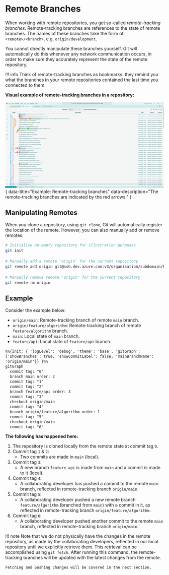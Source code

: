 # Remote Branches

When working with remote repositories, you get so-called *remote-tracking branches*. Remote-tracking branches are references to the state of remote branches. The names of these branches take the form of `<remote>/<branch>`, e.g. `origin/development`. 

You cannot directly manipulate these branches yourself. Git will automatically do this whenever any network communication occurs, in order to make sure they accurately represent the state of the remote repository.

!!! info
    Think of remote-tracking branches as bookmarks: they remind you what the branches in your remote repositories contained the last time you connected to them.

**Visual example of remote-tracking branches in a repository:**

![Remote-tracking Branches](../assets/images/remote_tracking_branches.png){ data-title="Example: Remote-tracking branches" data-description="The remote-tracking branches are indicated by the red arrows." }

## Manipulating Remotes

When you clone a repository, using `git clone`, Git will automatically register the location of the remote. However, you can also manually add or remove remotes:

```bash
# Initialise an empty repository for illustration purposes
git init

# Manually add a remote 'origin' for the current repository
git remote add origin git@ssh.dev.azure.com:v3/organisation/subdomain/Placeholder

# Manually remove remote 'origin' for the current repository
git remote rm origin
```
## Example

Consider the example below:

- `origin/main`: Remote-tracking branch of remote `main` branch.
- `origin/feature/algorithm`: Remote-tracking branch of remote `feature/algorithm` branch.
- `main`: Local state of `main` branch.
- `feature/api`: Local state of `feature/api` branch.

```mermaid
%%{init: { 'logLevel': 'debug', 'theme': 'base', 'gitGraph': {'showBranches': true, 'showCommitLabel': false, 'mainBranchName': 'origin/main'}} }%%
gitGraph
  commit tag: "0"
  branch main order: 2
  commit tag: "1"
  commit tag: "2"
  branch feature/api order: 3
  commit tag: "3"
  checkout origin/main
  commit tag: "4"
  branch origin/feature/algorithm order: 1
  commit tag: "5"
  checkout origin/main
  commit tag: "6"
```

**The following has happened here:**

1. The repository is cloned locally from the remote state at commit tag `0`.
2. Commit tag `1` & `2`:
      * Two commits are made in `main` (local).
3. Commit tag `3`:
      * A new branch `feature_api` is made from `main` and a commit is made to it (local).
4. Commit tag `4`:
      * A collaborating developer has pushed a commit to the remote `main` branch, reflected in remote-tracking branch `origin/main`.
5. Commit tag `5`:
      * A collaborating developer pushed a new remote branch `feature/algorithm` (branched from `main`) with a commit in it, as reflected in remote-tracking branch `origin/feature/algorithm`.
6. Commit tag `6`:
      * A collaborating developer pushed another commit to the remote `main` branch, reflected in remote-tracking branch `origin/main`.

!!! note
    Note that we do not physically have the changes in the remote repository, as made by the collaborating developers, reflected in our local repository until we explicitly retrieve them. This retrieval can be accomplished using `git fetch`. After running this command, the remote-tracking branches will be updated with the latest changes from the remote.

    Fetching and pushing changes will be covered in the next section.
